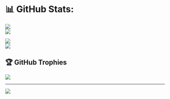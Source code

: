 # 📊 GitHub Stats:
![](https://github-readme-stats.vercel.app/api?username=pdrajan&theme=radical&hide_border=true&include_all_commits=true&show_icons=true&rank_icon=github&count_private=true)<br/>
![](https://github-readme-stats.vercel.app/api/top-langs/?username=pdrajan&layout=pie&theme=radical&hide_border=true)

![](https://github-readme-streak-stats.herokuapp.com/?user=pdrajan&theme=radical&hide_border=true)<br/>
![](https://github-readme-stats.vercel.app/api/top-langs/?username=pdrajan&theme=radical&hide_border=true&include_all_commits=true&count_private=true&layout=compact)

## 🏆 GitHub Trophies
![](https://github-profile-trophy.vercel.app/?username=pdrajan&theme=radical&no-frame=true&no-bg=true&margin-w=4)

---
[![](https://visitcount.itsvg.in/api?id=pdrajan&icon=0&color=0)](https://visitcount.itsvg.in)

<!-- Proudly created with GPRM ( https://gprm.itsvg.in ) -->
